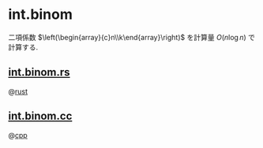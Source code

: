 # int.binom

二項係数
$\left(\begin{array}{c}n\\k\end{array}\right)$
を計算量 $O(n \log n)$ で計算する.

## [int.binom.rs](int.binom.rs)

@[rust](int.binom.rs)

## [int.binom.cc](int.binom.cc)

@[cpp](int.binom.cc)
